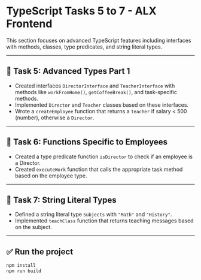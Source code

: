 # TypeScript Tasks 5 to 7 - ALX Frontend

This section focuses on advanced TypeScript features including interfaces with methods, classes, type predicates, and string literal types.

---

## 📁 Task 5: Advanced Types Part 1

- Created interfaces `DirectorInterface` and `TeacherInterface` with methods like `workFromHome()`, `getCoffeeBreak()`, and task-specific methods.
- Implemented `Director` and `Teacher` classes based on these interfaces.
- Wrote a `createEmployee` function that returns a `Teacher` if salary < 500 (number), otherwise a `Director`.

---

## 📁 Task 6: Functions Specific to Employees

- Created a type predicate function `isDirector` to check if an employee is a Director.
- Created `executeWork` function that calls the appropriate task method based on the employee type.

---

## 📁 Task 7: String Literal Types

- Defined a string literal type `Subjects` with `"Math"` and `"History"`.
- Implemented `teachClass` function that returns teaching messages based on the subject.

---

## ✅ Run the project

```bash
npm install
npm run build
